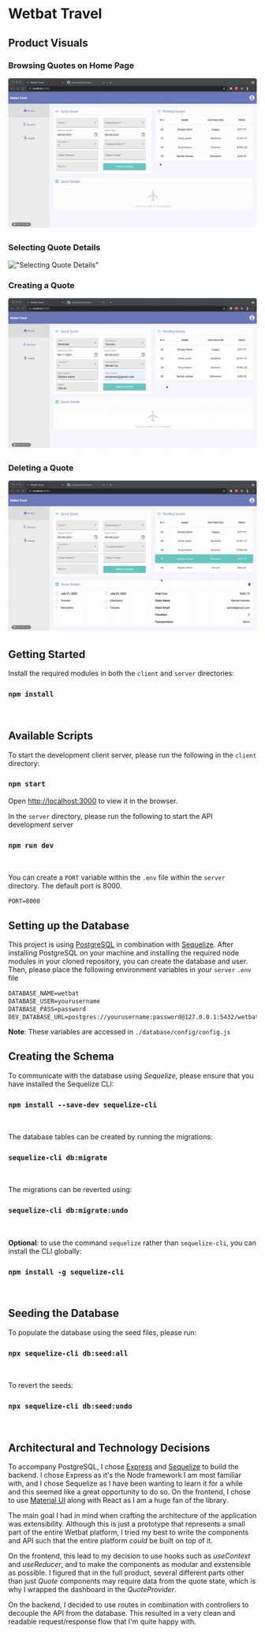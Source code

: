 # Wetbat Travel

## Product Visuals
### Browsing Quotes on Home Page
!["Browsing Quotes"](https://github.com/shadeemerhi/wetbat/blob/master/images/browsing_home.gif)

### Selecting Quote Details
!["Selecting Quote Details"](https://github.com/shadeemerhi/wetbat/blob/master/images/booking_details.gif)

### Creating a Quote
!["Creating Quote"](https://github.com/shadeemerhi/wetbat/blob/master/images/place_booking.gif)

### Deleting a Quote
!["Deleting Quote"](https://github.com/shadeemerhi/wetbat/blob/master/images/delete_booking.gif)


## Getting Started
Install the required modules in both the `client` and `server` directories:

### `npm install`
<br>

## Available Scripts

To start the development client server, please run the following in the `client` directory:
### `npm start`

Open [http://localhost:3000](http://localhost:3000) to view it in the browser.
<br>

In the `server` directory, please run the following to start the API development server
### `npm run dev`

<br>

You can create a `PORT` variable within the `.env` file within the `server` directory. The default port is 8000.
```
PORT=8000
```

## Setting up the Database
This project is using [PostgreSQL](https://www.postgresql.org/) in combination with [Sequelize](https://sequelize.org/). After installing PostgreSQL on your machine and installing the required node modules in your cloned repository, you can create the database and user. Then, please place the following environment variables in your `server` `.env` file

```
DATABASE_NAME=wetbat
DATABASE_USER=yourusername
DATABASE_PASS=password
DEV_DATABASE_URL=postgres://yourusername:password@127.0.0.1:5432/wetbat
```
**Note**: These variables are accessed in `./database/config/config.js`
<br>

## Creating the Schema
To communicate with the database using *Sequelize*, please ensure that you have installed the Sequelize CLI:
### `npm install --save-dev sequelize-cli`
<br>

The database tables can be created by running the migrations:
### `sequelize-cli db:migrate`
<br>

The migrations can be reverted using:
### `sequelize-cli db:migrate:undo`
<br>

**Optional**: to use the command `sequelize` rather than `sequelize-cli`, you can install the CLI globally:
### `npm install -g sequelize-cli`
<br>

## Seeding the Database
To populate the database using the seed files, please run:
### `npx sequelize-cli db:seed:all`
<br>

To revert the seeds:
### `npx sequelize-cli db:seed:undo`
<br>

## Architectural and Technology Decisions
To accompany PostgreSQL, I chose [Express](https://expressjs.com/) and [Sequelize](https://sequelize.org/) to build the backend. I chose Express as it's the Node framework I am most familiar with, and I chose Sequelize as I have been wanting to learn it for a while and this seemed like a great opportunity to do so. On the frontend, I chose to use [Material UI](https://material-ui.com/) along with React as I am a huge fan of the library.

The main goal I had in mind when crafting the architecture of the application was extensibility. Although this is just a prototype that represents a small part of the entire Wetbat platform, I tried my best to write the components and API such that the entire platform *could* be built on top of it.

On the frontend, this lead to my decision to use hooks such as *useContext* and *useReducer*, and to make the components as modular and exstensible as possible. I figured that in the full product, several different parts other than just *Quote* components may require data from the quote state, which is why I wrapped the dashboard in the *QuoteProvider*.

On the backend, I decided to use routes in combination with controllers to decouple the API from the database. This resulted in a very clean and readable request/response flow that I'm quite happy with.
